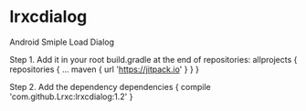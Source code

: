 # lrxcdialog
Android Smiple Load Dialog

Step 1.  Add it in your root build.gradle at the end of repositories:
	allprojects {
		repositories {
			...
			maven { url 'https://jitpack.io' }
		}
	}
  
  Step 2. Add the dependency
  dependencies {
	        compile 'com.github.Lrxc:lrxcdialog:1.2'
	}
